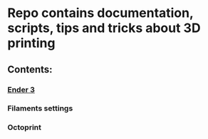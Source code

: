 # Repo contains documentation, scripts, tips and tricks about 3D printing

## Contents:

### [Ender 3](ender3/README.md)

### Filaments settings

### Octoprint
